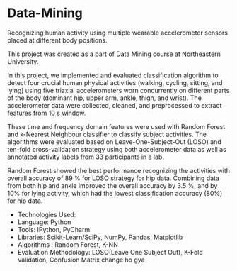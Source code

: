 # Data-Mining
Recognizing human activity using multiple wearable accelerometer sensors placed at different body positions.

This project was created as a part of Data Mining course at Northeastern University.

In this project, we implemented and evaluated classification algorithm to detect four crucial human physical activities (walking, cycling, sitting, and lying) using five triaxial accelerometers worn concurrently on different parts of the body (dominant hip, upper arm, ankle, thigh, and wrist). The accelerometer data were collected, cleaned, and preprocessed to extract features from 10 s window.

 These time and frequency domain features were used with Random Forest and k-Nearest Neighbour classifier to classify subject activities. The algorithms were evaluated based on Leave-One-Subject-Out (LOSO) and ten-fold cross-validation strategy using both accelerometer data as well as annotated activity labels from 33 participants in a lab. 
 
Random Forest showed the best performance recognizing the activities with overall accuracy of 89 % for LOSO strategy for hip data. Combining data from both hip and ankle improved the overall accuracy by 3.5 %, and by 10% for lying activity, which had the lowest classification accuracy (80%) for hip data.

* Technologies Used:
* Language: Python
* Tools: IPython, PyCharm
* Libraries: Scikit-Learn/SciPy, NumPy, Pandas, Matplotlib
* Algorithms : Random Forest, K-NN
* Evaluation Methodology: LOSO(Leave One Subject Out), K-Fold validation, Confusion Matrix
change ho gya